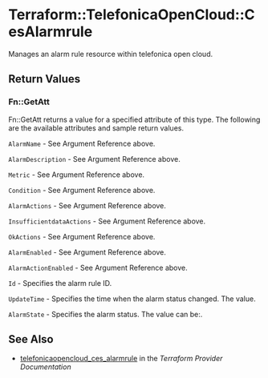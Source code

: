 # Terraform::TelefonicaOpenCloud::CesAlarmrule

Manages an alarm rule resource within telefonica open cloud.

## Return Values

### Fn::GetAtt

Fn::GetAtt returns a value for a specified attribute of this type. The following are the available attributes and sample return values.

`AlarmName` - See Argument Reference above.

`AlarmDescription` - See Argument Reference above.

`Metric` - See Argument Reference above.

`Condition` - See Argument Reference above.

`AlarmActions` - See Argument Reference above.

`InsufficientdataActions` - See Argument Reference above.

`OkActions` - See Argument Reference above.

`AlarmEnabled` - See Argument Reference above.

`AlarmActionEnabled` - See Argument Reference above.

`Id` - Specifies the alarm rule ID.

`UpdateTime` - Specifies the time when the alarm status changed. The value.

`AlarmState` - Specifies the alarm status. The value can be:.

## See Also

* [telefonicaopencloud_ces_alarmrule](https://www.terraform.io/docs/providers/telefonicaopencloud/r/ces_alarmrule.html) in the _Terraform Provider Documentation_